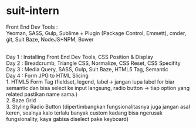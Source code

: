 # suit-intern

Front End Dev Tools : <br>
Yeoman, SASS, Gulp, Sublime + Plugin (Package Control, Emmett), cmder, git, Suit Baze, NodeJS+NPM, Bower

<br>
Day 1 : Installing Front End Dev Tools, CSS Position & Display
<br>
Day 2 : Breadcrumb, Triangle CSS, Normalize, CSS Reset, CSS Specifity
<br>
Day 3 : Media Query, SASS, Gulp, Suit Baze, HTML5 Tag, Semantic
<br>
Day 4 : Form JPG to HTML Slicing
<br>
1. HTML5 Form Tag (fieldset, legend, label-> jangan lupa label for biar semantic dan bisa select ke input langsung, radio button -> tiap option yang related pastikan name sama.)
<br>
2. Baze Grid
<br>
3. Styling Radio Button (dipertimbangkan fungsionalitasnya juga jangan asal keren, soalnya kalo terlalu banyak custom kadang bisa ngerusak fungsionality, kaya gabisa diselect pake keyboard)
